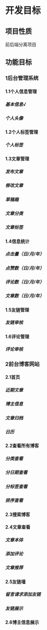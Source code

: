 # 开发目标

## 项目性质

前后端分离项目

## 功能目标

### 1后台管理系统

#### 1.1个人信息管理

##### 基本信息√

##### 个人头像



#### 1.2个人标签管理

##### 个人标签



#### 1.3文章管理

##### 发布文章

##### 修改文章

##### 草稿箱

##### 文章分类

##### 文章标签



#### 1.4信息统计

##### 点击量（日/月/年）

##### 点赞数（日/月/年）

##### 评论数（日/月/年）

##### 文章数（日/月/年）

#### 1.5友链管理

##### 友链审核

#### 1.6评论管理

##### 评论审核

### 2前台博客网站

#### 2.1首页

##### 近期文章

##### 博主信息

##### 文章归档

##### 日历



#### 2.2查看所有博客

##### 分类查看

##### 分日期查看

##### 分标签查看

##### 排序查看

#### 2.3搜索博客

#### 2.4文章查看

##### 文章本体

##### 添加评论

##### 文章推荐

#### 2.5友链墙

##### 留言请求添加友链

##### 友链展示



#### 2.6博主信息展示

